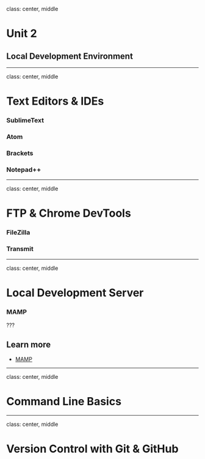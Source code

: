 class: center, middle

# Unit 2
## Local Development Environment

---
class: center, middle

# Text Editors & IDEs
### SublimeText
### Atom
### Brackets
### Notepad++

---
class: center, middle

# FTP & Chrome DevTools
### FileZilla
### Transmit

---
class: center, middle

# Local Development Server
### MAMP

???
## Learn more

* [MAMP](https://www.mamp.info/en/)

---
class: center, middle

# Command Line Basics

---
class: center, middle

# Version Control with Git & GitHub
